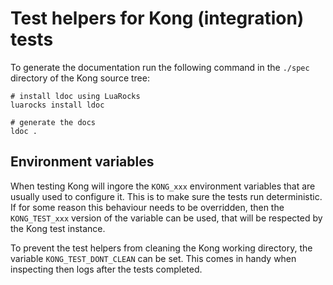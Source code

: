 Test helpers for Kong (integration) tests
=========================================

To generate the documentation run the following command in the `./spec` directory
of the Kong source tree:

```
# install ldoc using LuaRocks
luarocks install ldoc

# generate the docs
ldoc .
```

## Environment variables

When testing Kong will ingore the `KONG_xxx` environment variables that are
usually used to configure it. This is to make sure the tests run deterministic.
If for some reason this behaviour needs to be overridden, then the `KONG_TEST_xxx`
version of the variable can be used, that will be respected by the Kong test
instance.

To prevent the test helpers from cleaning the Kong working directory, the
variable `KONG_TEST_DONT_CLEAN` can be set.
This comes in handy when inspecting then logs after the tests completed.

